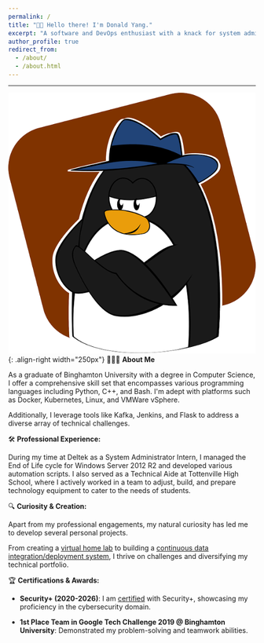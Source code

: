 ```yaml
---
permalink: /
title: "👋🏼 Hello there! I'm Donald Yang."
excerpt: "A software and DevOps enthusiast with a knack for system administration and data integration."
author_profile: true
redirect_from: 
  - /about/
  - /about.html
---
```


---
![Linux Penguin Wearing a Fedora](/images/penguin.png){: .align-right width="250px"}
👨🏻‍💻 **About Me**

As a graduate of Binghamton University with a degree in Computer Science, I offer a comprehensive skill set that encompasses various programming languages including Python, C++, and Bash. I'm adept with platforms such as Docker, Kubernetes, Linux, and VMWare vSphere.

Additionally, I leverage tools like Kafka, Jenkins, and Flask to address a diverse array of technical challenges.

🛠️ **Professional Experience:**

During my time at Deltek as a System Administrator Intern, I managed the End of Life cycle for Windows Server 2012 R2 and developed various automation scripts. I also served as a Technical Aide at Tottenville High School, where I actively worked in a team to adjust, build, and prepare technology equipment to cater to the needs of students.

🔍 **Curiosity & Creation:** 

Apart from my professional engagements, my natural curiosity has led me to develop several personal projects. 

From creating a [virtual home lab](https://github.com/dyang21/Virtual-HomeLab) to building a [continuous data integration/deployment system](https://github.com/dyang21/Continuous-Data-Integration-System), I thrive on challenges and diversifying my technical portfolio.

🏆 **Certifications & Awards:**

- **Security+ (2020-2026)**: I am [certified](https://www.credly.com/badges/2303fc55-39c7-4af1-a53e-553e16bd6107/linked_in_profile) with Security+, showcasing my proficiency in the cybersecurity domain.
  
- **1st Place Team in Google Tech Challenge 2019 @ Binghamton University**: Demonstrated my problem-solving and teamwork abilities.